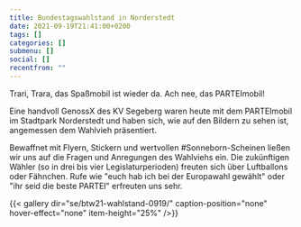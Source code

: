 ```yaml
---
title: Bundestagswahlstand in Norderstedt
date: 2021-09-19T21:41:00+0200
tags: []
categories: []
submenu: []
social: []
recentfrom: ""
---
```

Trari, Trara, das Spaßmobil ist wieder da. Ach nee, das PARTEImobil!

Eine handvoll GenossX des KV Segeberg waren heute mit dem PARTEImobil im Stadtpark Norderstedt und haben sich, wie auf den Bildern zu sehen ist, angemessen dem Wahlvieh präsentiert.

Bewaffnet mit Flyern, Stickern und wertvollen #Sonneborn-Scheinen ließen wir uns auf die Fragen und Anregungen des Wahlviehs ein. Die zukünftigen Wähler (so in drei bis vier Legislaturperioden) freuten sich über Luftballons oder Fähnchen. Rufe wie "euch hab ich bei der Europawahl gewählt" oder "ihr seid die beste PARTEI" erfreuten uns sehr.

{{< gallery dir="se/btw21-wahlstand-0919/" caption-position="none" hover-effect="none" item-height="25%" />}}
